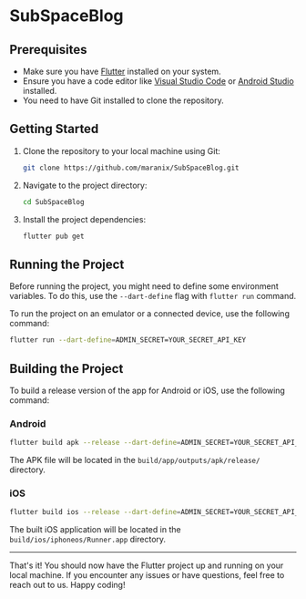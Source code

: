 # **SubSpaceBlog**

## Prerequisites

- Make sure you have [Flutter](https://flutter.dev/docs/get-started/install) installed on your system.
- Ensure you have a code editor like [Visual Studio Code](https://code.visualstudio.com/) or [Android Studio](https://developer.android.com/studio) installed.
- You need to have Git installed to clone the repository.

## Getting Started

1. Clone the repository to your local machine using Git:

   ```bash
   git clone https://github.com/maranix/SubSpaceBlog.git
   ```

2. Navigate to the project directory:

   ```bash
   cd SubSpaceBlog
   ```

3. Install the project dependencies:

   ```bash
   flutter pub get
   ```

## Running the Project

Before running the project, you might need to define some environment variables. To do this, use the `--dart-define` flag with `flutter run` command.

To run the project on an emulator or a connected device, use the following command:

```bash
flutter run --dart-define=ADMIN_SECRET=YOUR_SECRET_API_KEY
```

## Building the Project

To build a release version of the app for Android or iOS, use the following command:

### Android

```bash
flutter build apk --release --dart-define=ADMIN_SECRET=YOUR_SECRET_API_KEY

```

The APK file will be located in the `build/app/outputs/apk/release/` directory.

### iOS

```bash
flutter build ios --release --dart-define=ADMIN_SECRET=YOUR_SECRET_API_KEY
```

The built iOS application will be located in the `build/ios/iphoneos/Runner.app` directory.

---

That's it! You should now have the Flutter project up and running on your local machine. If you encounter any issues or have questions, feel free to reach out to us. Happy coding!
